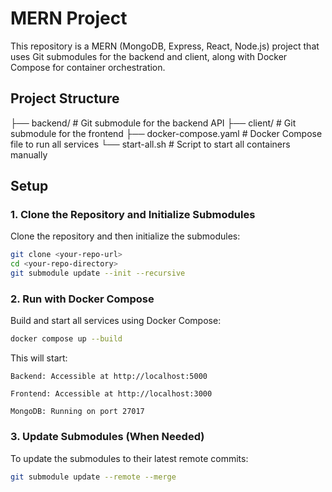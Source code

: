 # MERN Project

This repository is a MERN (MongoDB, Express, React, Node.js) project that uses Git submodules for the backend and client, along with Docker Compose for container orchestration.

## Project Structure

  ├── backend/ # Git submodule for the backend API 
  ├── client/ # Git submodule for the frontend 
  ├── docker-compose.yaml # Docker Compose file to run all services 
  └── start-all.sh # Script to start all containers manually

## Setup

### 1. Clone the Repository and Initialize Submodules

Clone the repository and then initialize the submodules:

```bash
git clone <your-repo-url>
cd <your-repo-directory>
git submodule update --init --recursive
```

### 2. Run with Docker Compose

Build and start all services using Docker Compose:

```bash
docker compose up --build
```

This will start:

    Backend: Accessible at http://localhost:5000

    Frontend: Accessible at http://localhost:3000

    MongoDB: Running on port 27017

### 3. Update Submodules (When Needed)

To update the submodules to their latest remote commits:

```bash
git submodule update --remote --merge
```


